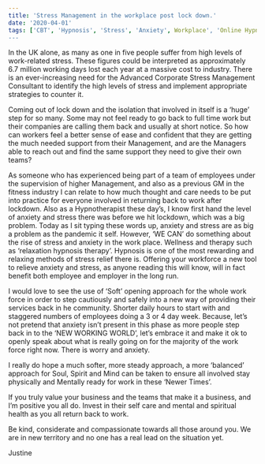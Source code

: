 ```yaml
---
title: 'Stress Management in the workplace post lock down.'
date: '2020-04-01'
tags: ['CBT', 'Hypnosis', 'Stress', 'Anxiety', Workplace', 'Online Hypnotherap', 'Online CBT']
---
```

In the UK alone, as many as one in five people suffer from high levels of work-related stress. These figures could be interpreted as approximately 6.7 million working days lost each year at a massive cost to industry. There is an ever-increasing need for the Advanced Corporate Stress Management Consultant to identify the high levels of stress and implement appropriate strategies to counter it.

Coming out of lock down and the isolation that involved in itself is a ‘huge’ step for so many. Some may not feel ready to go back to full time work but their companies are calling them back and usually at short notice. So how can workers feel a better sense of ease and confident that they are getting the much needed support from their Management, and are the Managers able to reach out and find the same support they need to give their own teams? 

As someone who has experienced being part of a team of employees under the supervision of higher Management, and also as a previous GM in the fitness industry I can relate to how much thought and care needs to be put into practice for everyone involved in returning back to work after lockdown. Also as a Hypnotherapist these day’s, I know first hand the level of anxiety and stress there was before we hit lockdown, which was a big problem. Today as I sit typing these words up, anxiety and stress are as big a problem as the pandemic it self. However, ‘WE CAN’ do something about the rise of stress and anxiety in the work place. Wellness and therapy such as ‘relaxation hypnosis therapy’. Hypnosis is one of the most rewarding and relaxing methods of stress relief there is. Offering your workforce a new tool to relieve anxiety and stress, as anyone reading this will know, will in fact benefit both employee and employer in the long run. 

I would love to see the use of ‘Soft’ opening approach for the whole work force in order to step cautiously and safely into a new way of providing their services back in he community. Shorter daily hours to start with and staggered numbers of employees doing a 3 or 4 day week. Because, let’s not pretend that anxiety isn’t present in this phase as more people step back in to the ‘NEW WORKING WORLD’, let’s embrace it and make it ok to openly speak about what is really going on for the majority of the work force right now. There is worry and anxiety. 

I really do hope a much softer, more steady approach, a more ‘balanced’ approach for Soul, Spirit and Mind can be taken to ensure all involved stay physically and Mentally ready for work in these ‘Newer Times’. 

If you truly value your business and the teams that make it a business, and I’m positive you all do. Invest in their self care and mental and spiritual health as you all return back to work. 

Be kind, considerate and compassionate towards all those around you. We are in new territory and no one has a real lead on the situation yet. 

Justine 